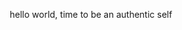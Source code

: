 hello world, time to be an authentic self<!DOCTYPE html>
<html lang="en">
<head>
    <meta charset="UTF-8">
    <meta name="viewport" content="width=device-width, initial-scale=1.0">
    <title>The Good Guy Code - Fire Ceremony System</title>
    <style>
        * {
            margin: 0;
            padding: 0;
            box-sizing: border-box;
        }

        body {
            font-family: 'Segoe UI', Tahoma, Geneva, Verdana, sans-serif;
            background: #0a0a0a;
            color: #ffffff;
            overflow-x: hidden;
            position: relative;
        }

        /* Fire particle background */
        .fire-bg {
            position: fixed;
            top: 0;
            left: 0;
            width: 100%;
            height: 100vh;
            background: radial-gradient(circle at 50% 100%, rgba(255, 69, 0, 0.1) 0%, transparent 50%);
            pointer-events: none;
            z-index: -1;
        }

        .container {
            max-width: 1200px;
            margin: 0 auto;
            padding: 0 20px;
        }

        /* Hero Section */
        .hero {
            height: 100vh;
            display: flex;
            align-items: center;
            justify-content: center;
            text-align: center;
            background: linear-gradient(135deg, #1a1a1a 0%, #2d1810 100%);
            position: relative;
            overflow: hidden;
        }

        .hero::before {
            content: '';
            position: absolute;
            top: 0;
            left: 0;
            right: 0;
            bottom: 0;
            background: url('data:image/svg+xml,<svg xmlns="http://www.w3.org/2000/svg" viewBox="0 0 100 100"><defs><radialGradient id="fire" cx="50%" cy="50%"><stop offset="0%" stop-color="%23ff4500" stop-opacity="0.3"/><stop offset="100%" stop-color="transparent"/></radialGradient></defs><circle cx="50" cy="50" r="30" fill="url(%23fire)"/></svg>');
            animation: fireFlicker 3s infinite ease-in-out;
            opacity: 0.5;
        }

        @keyframes fireFlicker {
            0%, 100% { transform: scale(1) rotate(0deg); opacity: 0.3; }
            50% { transform: scale(1.1) rotate(5deg); opacity: 0.6; }
        }

        .hero-content h1 {
            font-size: clamp(2.5rem, 8vw, 6rem);
            font-weight: 900;
            text-transform: uppercase;
            letter-spacing: 0.1em;
            background: linear-gradient(45deg, #ff6b35, #f7931e, #ff4500);
            -webkit-background-clip: text;
            -webkit-text-fill-color: transparent;
            background-clip: text;
            margin-bottom: 1rem;
            text-shadow: 0 0 30px rgba(255, 69, 0, 0.5);
        }

        .hero-tagline {
            font-size: clamp(1.2rem, 3vw, 2rem);
            margin-bottom: 2rem;
            font-style: italic;
            color: #cccccc;
        }

        .hero-subtitle {
            font-size: clamp(1rem, 2.5vw, 1.5rem);
            margin-bottom: 3rem;
            color: #888;
            max-width: 600px;
            margin-left: auto;
            margin-right: auto;
        }

        /* Fire Button */
        .fire-btn {
            display: inline-block;
            padding: 20px 40px;
            background: linear-gradient(45deg, #ff4500, #ff6b35);
            border: none;
            border-radius: 50px;
            color: white;
            font-size: 1.2rem;
            font-weight: bold;
            text-decoration: none;
            text-transform: uppercase;
            letter-spacing: 0.1em;
            cursor: pointer;
            position: relative;
            overflow: hidden;
            transform: perspective(1000px) translateZ(0);
            transition: all 0.3s ease;
            box-shadow: 
                0 10px 30px rgba(255, 69, 0, 0.3),
                inset 0 1px 0 rgba(255, 255, 255, 0.2);
        }

        .fire-btn:hover {
            transform: perspective(1000px) translateZ(10px) translateY(-5px);
            box-shadow: 
                0 20px 40px rgba(255, 69, 0, 0.4),
                inset 0 1px 0 rgba(255, 255, 255, 0.3);
        }

        .fire-btn::before {
            content: '';
            position: absolute;
            top: 0;
            left: -100%;
            width: 100%;
            height: 100%;
            background: linear-gradient(90deg, transparent, rgba(255, 255, 255, 0.2), transparent);
            transition: left 0.5s;
        }

        .fire-btn:hover::before {
            left: 100%;
        }

        /* Ceremony Sections */
        .ceremony {
            min-height: 100vh;
            padding: 100px 0;
            position: relative;
            border-bottom: 1px solid rgba(255, 69, 0, 0.2);
        }

        .ceremony-header {
            text-align: center;
            margin-bottom: 80px;
        }

        .ceremony-number {
            font-size: 1.2rem;
            color: #ff6b35;
            font-weight: bold;
            text-transform: uppercase;
            letter-spacing: 0.2em;
            margin-bottom: 1rem;
        }

        .ceremony-title {
            font-size: clamp(2rem, 5vw, 4rem);
            font-weight: 900;
            margin-bottom: 1rem;
            background: linear-gradient(45deg, #ffffff, #cccccc);
            -webkit-background-clip: text;
            -webkit-text-fill-color: transparent;
            background-clip: text;
        }

        .ceremony-tagline {
            font-size: clamp(1rem, 2.5vw, 1.5rem);
            color: #ff6b35;
            font-style: italic;
            font-weight: bold;
        }

        /* 3D Cards */
        .ceremony-grid {
            display: grid;
            grid-template-columns: repeat(auto-fit, minmax(300px, 1fr));
            gap: 40px;
            margin-top: 60px;
        }

        .ceremony-card {
            background: linear-gradient(145deg, #1a1a1a, #2a2a2a);
            border-radius: 20px;
            padding: 40px;
            position: relative;
            transform: perspective(1000px) rotateX(0deg) rotateY(0deg);
            transition: all 0.3s ease;
            border: 1px solid rgba(255, 69, 0, 0.2);
            box-shadow: 
                0 10px 30px rgba(0, 0, 0, 0.3),
                inset 0 1px 0 rgba(255, 255, 255, 0.1);
        }

        .ceremony-card:hover {
            transform: perspective(1000px) rotateX(5deg) rotateY(5deg) translateZ(20px);
            box-shadow: 
                0 20px 40px rgba(0, 0, 0, 0.4),
                0 0 20px rgba(255, 69, 0, 0.2),
                inset 0 1px 0 rgba(255, 255, 255, 0.2);
        }

        .card-icon {
            width: 80px;
            height: 80px;
            background: linear-gradient(45deg, #ff4500, #ff6b35);
            border-radius: 50%;
            display: flex;
            align-items: center;
            justify-content: center;
            margin: 0 auto 30px;
            font-size: 2rem;
            box-shadow: 0 10px 20px rgba(255, 69, 0, 0.3);
        }

        .card-title {
            font-size: 1.5rem;
            font-weight: bold;
            text-align: center;
            margin-bottom: 20px;
            color: #ffffff;
        }

        .card-description {
            color: #cccccc;
            line-height: 1.6;
            text-align: center;
            margin-bottom: 30px;
        }

        /* Lock/Unlock States */
        .ceremony.locked {
            opacity: 0.5;
            pointer-events: none;
        }

        .ceremony.locked .ceremony-card {
            background: linear-gradient(145deg, #0f0f0f, #1a1a1a);
            border-color: rgba(255, 255, 255, 0.1);
        }

        .lock-overlay {
            position: absolute;
            top: 0;
            left: 0;
            right: 0;
            bottom: 0;
            background: rgba(0, 0, 0, 0.8);
            display: flex;
            align-items: center;
            justify-content: center;
            border-radius: 20px;
            backdrop-filter: blur(5px);
        }

        .lock-icon {
            font-size: 3rem;
            color: #666;
        }

        /* Unlock Button */
        .unlock-btn {
            background: linear-gradient(45deg, #ff4500, #ff6b35);
            border: none;
            border-radius: 15px;
            color: white;
            padding: 15px 30px;
            font-size: 1rem;
            font-weight: bold;
            cursor: pointer;
            text-transform: uppercase;
            letter-spacing: 0.1em;
            transition: all 0.3s ease;
            width: 100%;
            transform: perspective(1000px) translateZ(0);
        }

        .unlock-btn:hover {
            transform: perspective(1000px) translateZ(5px);
            box-shadow: 0 10px 20px rgba(255, 69, 0, 0.3);
        }

        /* WhatsApp Integration */
        .whatsapp-prompt {
            background: linear-gradient(45deg, #25d366, #128c7e);
            padding: 30px;
            border-radius: 20px;
            text-align: center;
            margin: 40px 0;
            transform: perspective(1000px) translateZ(0);
            transition: all 0.3s ease;
        }

        .whatsapp-prompt:hover {
            transform: perspective(1000px) translateZ(10px);
        }

        .whatsapp-btn {
            background: #ffffff;
            color: #25d366;
            padding: 15px 30px;
            border: none;
            border-radius: 50px;
            font-weight: bold;
            cursor: pointer;
            text-decoration: none;
            display: inline-block;
            margin-top: 15px;
            transition: all 0.3s ease;
        }

        .whatsapp-btn:hover {
            background: #f0f0f0;
            transform: scale(1.05);
        }

        /* Progress Bar */
        .progress-container {
            position: fixed;
            top: 0;
            left: 0;
            width: 100%;
            height: 4px;
            background: rgba(255, 255, 255, 0.1);
            z-index: 1000;
        }

        .progress-bar {
            height: 100%;
            background: linear-gradient(90deg, #ff4500, #ff6b35);
            width: 0%;
            transition: width 0.3s ease;
            box-shadow: 0 0 10px rgba(255, 69, 0, 0.5);
        }

        /* Responsive Design */
        @media (max-width: 768px) {
            .ceremony-grid {
                grid-template-columns: 1fr;
            }
            
            .ceremony {
                padding: 60px 0;
            }
            
            .ceremony-card {
                padding: 30px;
            }
        }

        /* Floating Elements */
        .floating-ember {
            position: fixed;
            width: 4px;
            height: 4px;
            background: #ff6b35;
            border-radius: 50%;
            pointer-events: none;
            z-index: -1;
            animation: float 8s infinite linear;
        }

        @keyframes float {
            0% {
                transform: translateY(100vh) translateX(0px) rotate(0deg);
                opacity: 1;
            }
            100% {
                transform: translateY(-100px) translateX(100px) rotate(360deg);
                opacity: 0;
            }
        }
    </style>
</head>
<body>
    <div class="fire-bg"></div>
    <div class="progress-container">
        <div class="progress-bar" id="progressBar"></div>
    </div>

    <!-- Hero Section -->
    <section class="hero">
        <div class="container">
            <div class="hero-content">
                <h1>The Good Guy Code</h1>
                <p class="hero-tagline">"Being liked is survival. Being true is resurrection."</p>
                <p class="hero-subtitle">Transform from people-pleasing nice guy to authentic good guy through 5 sacred fire ceremonies</p>
                <a href="#ceremony1" class="fire-btn">🔥 Begin The Fire Ceremonies</a>
            </div>
        </div>
    </section>

    <!-- Ceremony 1: The Mirror Breaks -->
    <section class="ceremony" id="ceremony1">
        <div class="container">
            <div class="ceremony-header">
                <div class="ceremony-number">Ceremony 1</div>
                <h2 class="ceremony-title">The Mirror Breaks</h2>
                <p class="ceremony-tagline">"The nice guy isn't kind. He's terrified."</p>
            </div>
            
            <div class="ceremony-grid">
                <div class="ceremony-card">
                    <div class="card-icon">🪞</div>
                    <h3 class="card-title">The Forced Smile</h3>
                    <p class="card-description">Recognize the performance you've been living. See the mask you wear to survive.</p>
                    <button class="unlock-btn" onclick="unlockCeremony(1)">🔥 Shatter The Mirror</button>
                </div>
                
                <div class="ceremony-card">
                    <div class="card-icon">💔</div>
                    <h3 class="card-title">The Root Scene</h3>
                    <p class="card-description">Discover the moment you learned to smile for survival instead of truth.</p>
                </div>
                
                <div class="ceremony-card">
                    <div class="card-icon">🕯️</div>
                    <h3 class="card-title">The Candle Ritual</h3>
                    <p class="card-description">Honor the boy who survived, awaken the man who will thrive.</p>
                </div>
            </div>
            
            <div class="whatsapp-prompt" id="whatsapp1" style="display: none;">
                <h3>🔥 Ready for Your First Fire Key?</h3>
                <p>Complete your ritual and receive your sacred fire image to unlock Ceremony 2</p>
                <a href="#" class="whatsapp-btn" onclick="sendFireKey(1)">📱 Send Me The Fire Key</a>
            </div>
        </div>
    </section>

    <!-- Ceremony 2: The Father Wound -->
    <section class="ceremony locked" id="ceremony2">
        <div class="container">
            <div class="ceremony-header">
                <div class="ceremony-number">Ceremony 2</div>
                <h2 class="ceremony-title">The Father Wound Exposed</h2>
                <p class="ceremony-tagline">"You're not fixing yourself. You're freeing yourself from his fear."</p>
            </div>
            
            <div class="ceremony-grid">
                <div class="ceremony-card">
                    <div class="lock-overlay">
                        <div class="lock-icon">🔒</div>
                    </div>
                    <div class="card-icon">👨</div>
                    <h3 class="card-title">Inherited Patterns</h3>
                    <p class="card-description">Unpack the fear and shame passed down through generations.</p>
                </div>
                
                <div class="ceremony-card">
                    <div class="lock-overlay">
                        <div class="lock-icon">🔒</div>
                    </div>
                    <div class="card-icon">⛪</div>
                    <h3 class="card-title">Religious Programming</h3>
                    <p class="card-description">Separate authentic spirituality from toxic religious conditioning.</p>
                </div>
                
                <div class="ceremony-card">
                    <div class="lock-overlay">
                        <div class="lock-icon">🔒</div>
                    </div>
                    <div class="card-icon">🔥</div>
                    <h3 class="card-title">Reclaim Your Fire</h3>
                    <p class="card-description">Burn the inherited shame and reclaim your masculine essence.</p>
                </div>
            </div>
        </div>
    </section>

    <!-- Ceremony 3: Identity Excavation -->
    <section class="ceremony locked" id="ceremony3">
        <div class="container">
            <div class="ceremony-header">
                <div class="ceremony-number">Ceremony 3</div>
                <h2 class="ceremony-title">The Identity Excavation</h2>
                <p class="ceremony-tagline">"If you weren't trying to be liked... who would you be?"</p>
            </div>
            
            <div class="ceremony-grid">
                <div class="ceremony-card">
                    <div class="lock-overlay">
                        <div class="lock-icon">🔒</div>
                    </div>
                    <div class="card-icon">🏛️</div>
                    <h3 class="card-title">The Stranger in the Mirror</h3>
                    <p class="card-description">Meet the authentic self beneath the performance identity.</p>
                </div>
                
                <div class="ceremony-card">
                    <div class="lock-overlay">
                        <div class="lock-icon">🔒</div>
                    </div>
                    <div class="card-icon">🎭</div>
                    <h3 class="card-title">Burn the Performance</h3>
                    <p class="card-description">Release the identity built on others' expectations.</p>
                </div>
                
                <div class="ceremony-card">
                    <div class="lock-overlay">
                        <div class="lock-icon">🔒</div>
                    </div>
                    <div class="card-icon">💎</div>
                    <h3 class="card-title">Excavate Your Essence</h3>
                    <p class="card-description">Discover what you actually want vs. what you think you should want.</p>
                </div>
            </div>
        </div>
    </section>

    <!-- Ceremony 4: The Boundary Forge -->
    <section class="ceremony locked" id="ceremony4">
        <div class="container">
            <div class="ceremony-header">
                <div class="ceremony-number">Ceremony 4</div>
                <h2 class="ceremony-title">The Boundary Forge</h2>
                <p class="ceremony-tagline">"You're not a jerk. You're a lighthouse. Let them crash if they can't steer."</p>
            </div>
            
            <div class="ceremony-grid">
                <div class="ceremony-card">
                    <div class="lock-overlay">
                        <div class="lock-icon">🔒</div>
                    </div>
                    <div class="card-icon">🚫</div>
                    <h3 class="card-title">The Sacred NO</h3>
                    <p class="card-description">Learn the art of setting boundaries without destruction.</p>
                </div>
                
                <div class="ceremony-card">
                    <div class="lock-overlay">
                        <div class="lock-icon">🔒</div>
                    </div>
                    <div class="card-icon">🛡️</div>
                    <h3 class="card-title">The 3-Style Blueprint</h3>
                    <p class="card-description">When to speak, when to walk, when to war.</p>
                </div>
                
                <div class="ceremony-card">
                    <div class="lock-overlay">
                        <div class="lock-icon">🔒</div>
                    </div>
                    <div class="card-icon">⚔️</div>
                    <h3 class="card-title">Forge Unshakeable Standards</h3>
                    <p class="card-description">Create intimacy through boundaries, not distance.</p>
                </div>
            </div>
        </div>
    </section>

    <!-- Ceremony 5: The Good Guy Rises -->
    <section class="ceremony locked" id="ceremony5">
        <div class="container">
            <div class="ceremony-header">
                <div class="ceremony-number">Ceremony 5</div>
                <h2 class="ceremony-title">The Good Guy Rises</h2>
                <p class="ceremony-tagline">"Kind, clear, and unfuckwithable."</p>
            </div>
            
            <div class="ceremony-grid">
                <div class="ceremony-card">
                    <div class="lock-overlay">
                        <div class="lock-icon">🔒</div>
                    </div>
                    <div class="card-icon">🌅</div>
                    <h3 class="card-title">The Real Smile</h3>
                    <p class="card-description">From survival performance to authentic presence.</p>
                </div>
                
                <div class="ceremony-card">
                    <div class="lock-overlay">
                        <div class="lock-icon">🔒</div>
                    </div>
                    <div class="card-icon">🏰</div>
                    <h3 class="card-title">Integration Without Compromise</h3>
                    <p class="card-description">Still kind, never weak. Still gentle, never gutless.</p>
                </div>
                
                <div class="ceremony-card">
                    <div class="lock-overlay">
                        <div class="lock-icon">🔒</div>
                    </div>
                    <div class="card-icon">🏆</div>
                    <h3 class="card-title">Command Respect</h3>
                    <p class="card-description">Become respectable, automatically command respect.</p>
                </div>
            </div>
        </div>
    </section>

    <script>
        // Progress tracking
        let currentCeremony = 1;
        const totalCeremonies = 5;

        function updateProgress() {
            const progress = (currentCeremony / totalCeremonies) * 100;
            document.getElementById('progressBar').style.width = progress + '%';
        }

        function unlockCeremony(ceremonyNumber) {
            // Show WhatsApp prompt for current ceremony
            document.getElementById('whatsapp' + ceremonyNumber).style.display = 'block';
            
            // Simulate ceremony completion animation
            const button = event.target;
            button.innerHTML = '✅ Ceremony Complete';
            button.style.background = 'linear-gradient(45deg, #28a745, #20c997)';
            
            setTimeout(() => {
                // Unlock next ceremony
                if (ceremonyNumber < totalCeremonies) {
                    const nextCeremony = document.getElementById('ceremony' + (ceremonyNumber + 1));
                    nextCeremony.classList.remove('locked');
                    currentCeremony = ceremonyNumber + 1;
                    updateProgress();
                }
            }, 2000);
        }

        function sendFireKey(ceremonyNumber) {
            // Simulate WhatsApp integration
            alert(`🔥 Fire Key for Ceremony ${ceremonyNumber + 1} has been sent to your WhatsApp!\n\nCheck your messages for your sacred fire image and unlock code.`);
            
            // In real implementation, this would trigger WhatsApp API
            // For now, we'll auto-unlock the next ceremony after a delay
            setTimeout(() => {
                if (ceremonyNumber < totalCeremonies) {
                    const nextCeremony = document.getElementById('ceremony' + (ceremonyNumber + 1));
                    nextCeremony.classList.remove('locked');
                    currentCeremony = ceremonyNumber + 1;
                    updateProgress();
                    
                    // Scroll to next ceremony
                    nextCeremony.scrollIntoView({ behavior: 'smooth' });
                }
            }, 3000);
        }

        // Floating embers animation
        function createEmber() {
            const ember = document.createElement('div');
            ember.className = 'floating-ember';
            ember.style.left = Math.random() * 100 + '%';
            ember.style.animationDelay = Math.random() * 8 + 's';
            ember.style.animationDuration = (Math.random() * 3 + 5) + 's';
            document.body.appendChild(ember);
            
            setTimeout(() => {
                ember.remove();
            }, 8000);
        }

        // Create embers periodically
        setInterval(createEmber, 2000);

        // Initialize progress
        updateProgress();

        // Smooth scrolling for fire button
        document.querySelector('.fire-btn').addEventListener('click', function(e) {
            e.preventDefault();
            document.querySelector('#ceremony1').scrollIntoView({ 
                behavior: 'smooth' 
            });
        });

        // Add scroll-triggered animations
        const observerOptions = {
            threshold: 0.1,
            rootMargin: '0px 0px -50px 0px'
        };

        const observer = new IntersectionObserver((entries) => {
            entries.forEach(entry => {
                if (entry.isIntersecting) {
                    entry.target.style.opacity = '1';
                    entry.target.style.transform = 'translateY(0)';
                }
            });
        }, observerOptions);

        // Observe all ceremony cards
        document.querySelectorAll('.ceremony-card').forEach(card => {
            card.style.opacity = '0';
            card.style.transform = 'translateY(50px)';
            card.style.transition = 'all 0.6s ease';
            observer.observe(card);
        });
    </script>
</body>
</html>
